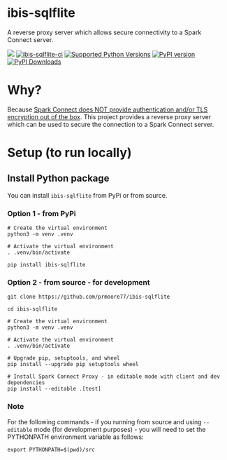 # ibis-sqlflite
A reverse proxy server which allows secure connectivity to a Spark Connect server.

[<img src="https://img.shields.io/badge/GitHub-prmoore77%2Fspark--connect--proxy-blue.svg?logo=Github">](https://github.com/prmoore77/ibis-sqlflite)
[![ibis-sqlflite-ci](https://github.com/prmoore77/ibis-sqlflite/actions/workflows/ci.yml/badge.svg)](https://github.com/prmoore77/ibis-sqlflite/actions/workflows/ci.yml)
[![Supported Python Versions](https://img.shields.io/pypi/pyversions/ibis-sqlflite)](https://pypi.org/project/ibis-sqlflite/)
[![PyPI version](https://badge.fury.io/py/ibis-sqlflite.svg)](https://badge.fury.io/py/ibis-sqlflite)
[![PyPI Downloads](https://img.shields.io/pypi/dm/ibis-sqlflite.svg)](https://pypi.org/project/ibis-sqlflite/)

# Why?
Because [Spark Connect does NOT provide authentication and/or TLS encryption out of the box](https://spark.apache.org/docs/latest/spark-connect-overview.html#client-application-authentication).  This project provides a reverse proxy server which can be used to secure the connection to a Spark Connect server.

# Setup (to run locally)

## Install Python package
You can install `ibis-sqlflite` from PyPi or from source.

### Option 1 - from PyPi
```shell
# Create the virtual environment
python3 -m venv .venv

# Activate the virtual environment
. .venv/bin/activate

pip install ibis-sqlflite
```

### Option 2 - from source - for development
```shell
git clone https://github.com/prmoore77/ibis-sqlflite

cd ibis-sqlflite

# Create the virtual environment
python3 -m venv .venv

# Activate the virtual environment
. .venv/bin/activate

# Upgrade pip, setuptools, and wheel
pip install --upgrade pip setuptools wheel

# Install Spark Connect Proxy - in editable mode with client and dev dependencies
pip install --editable .[test]
```

### Note
For the following commands - if you running from source and using `--editable` mode (for development purposes) - you will need to set the PYTHONPATH environment variable as follows:
```shell
export PYTHONPATH=$(pwd)/src
```
